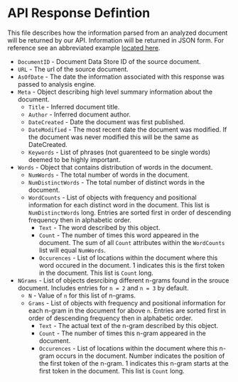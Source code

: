 # API Response Defintion

This file describes how the information parsed from an analyzed document will be returned by our API. Information will be returned in JSON form. For reference see an abbreviated example [located here](ProgLang-PA1.json).

- `DocumentID` - Document Data Store ID of the source document.
- `URL` - The url of the source document.
- `AsOfDate` - The date the information associated with this response was passed to analysis engine.
- `Meta` - Object describing high level summary information about the document.
    - `Title` - Inferred document title.
    - `Author` - Inferred document author.
    - `DateCreated` - Date the document was first published.
    - `DateModified` - The most recent date the document was modified. If the document was never modified this will be the same as DateCreated.
    - `Keywords` - List of phrases (not guarenteed to be single words) deemed to be highly important.
- `Words` - Object that contains distribution of words in the document.
    - `NumWords` - The total number of words in the document.
    - `NumDistinctWords` - The total number of distinct words in the document.
    - `WordCounts` - List of objects with frequency and positional information for each distinct word in the document. This list is `NumDistinctWords` long. Entries are sorted first in order of descending frequency then in alphabetic order.
        - `Text` - The word described by this object.
        - `Count` - The number of times this word appeared in the document. The sum of all `Count` attributes within the `WordCounts` list will equal `NumWords`.
        - `Occurences` - List of locations within the document where this word occured in the document. 1 indicates this is the first token in the document. This list is `Count` long.
- `NGrams` - List of objects desrcibing different n-grams found in the srouce document. Includes entries for `n = 2` and `n = 3` by default.
    - `N` - Value of `n` for this list of n-grams.
    - `Grams` - List of objects with frequency and positional information for each n-gram in the document for above `n`. Entries are sorted first in order of descending frequency then in alphabetic order.
        - `Text` - The actual text of the n-gram described by this object.
        - `Count` - The number of times this n-gram appeared in the document.
        - `Occurences` - List of locations within the document where this n-gram occurs in the document. Number indicates the position of the first token of the n-gram. 1 indicates this n-gram starts at the first token in the document. This list is `Count` long.
    